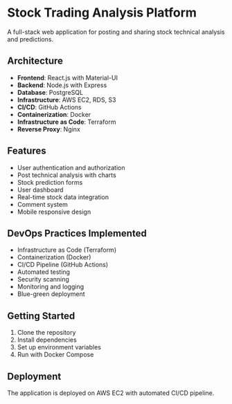 # Stock Trading Analysis Platform

A full-stack web application for posting and sharing stock technical analysis and predictions.

## Architecture
- **Frontend**: React.js with Material-UI
- **Backend**: Node.js with Express
- **Database**: PostgreSQL
- **Infrastructure**: AWS EC2, RDS, S3
- **CI/CD**: GitHub Actions
- **Containerization**: Docker
- **Infrastructure as Code**: Terraform
- **Reverse Proxy**: Nginx

## Features
- User authentication and authorization
- Post technical analysis with charts
- Stock prediction forms
- User dashboard
- Real-time stock data integration
- Comment system
- Mobile responsive design

## DevOps Practices Implemented
- Infrastructure as Code (Terraform)
- Containerization (Docker)
- CI/CD Pipeline (GitHub Actions)
- Automated testing
- Security scanning
- Monitoring and logging
- Blue-green deployment

## Getting Started
1. Clone the repository
2. Install dependencies
3. Set up environment variables
4. Run with Docker Compose

## Deployment
The application is deployed on AWS EC2 with automated CI/CD pipeline.
